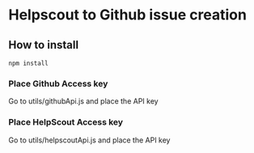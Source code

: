 # Helpscout to Github issue creation

## How to install
```
npm install
```
### Place Github Access key
Go to utils/githubApi.js and place the API key 

### Place HelpScout Access key
Go to utils/helpscoutApi.js and place the API key 